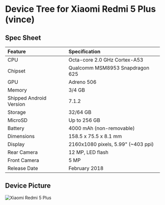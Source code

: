 # Device Tree for Xiaomi Redmi 5 Plus (vince)

## Spec Sheet

| Feature                 | Specification                     |
| :---------------------- | :-------------------------------- |
| CPU                     | Octa-core 2.0 GHz Cortex-A53      |
| Chipset                 | Qualcomm MSM8953 Snapdragon 625   |
| GPU                     | Adreno 506                        |
| Memory                  | 3/4 GB                            |
| Shipped Android Version | 7.1.2                             |
| Storage                 | 32/64 GB                          |
| MicroSD                 | Up to 256 GB                      |
| Battery                 | 4000 mAh (non-removable)          |
| Dimensions              | 158.5 x 75.5 x 8.1 mm             |
| Display                 | 2160x1080 pixels, 5.99" (~403 ppi)|
| Rear Camera             | 12 MP, LED flash                  |
| Front Camera            | 5 MP                              |
| Release Date            | February 2018                     |

## Device Picture

![Xiaomi Redmi 5 Plus](https://i.imgur.com/2FYdLQK.jpg "Xiaomi Redmi 5 Plus")
